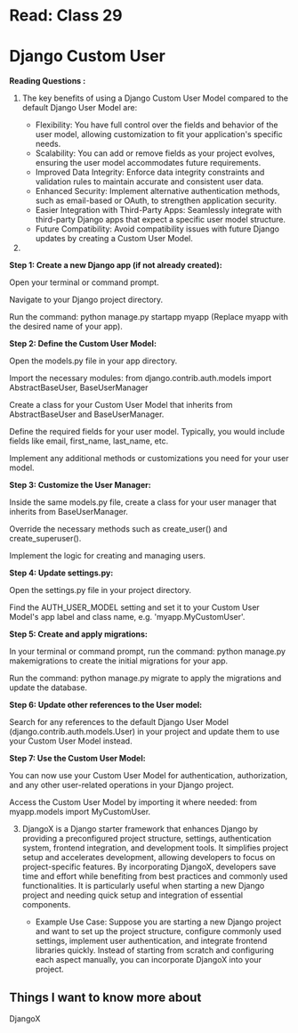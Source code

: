 # Read: Class 29
# Django Custom User

**Reading Questions :**
1. The key benefits of using a Django Custom User Model compared to the default Django User Model are:

    * Flexibility: You have full control over the fields and behavior of the user model, allowing customization to fit your application's specific needs.
    * Scalability: You can add or remove fields as your project evolves, ensuring the user model accommodates future requirements.
    * Improved Data Integrity: Enforce data integrity constraints and validation rules to maintain accurate and consistent user data.
    * Enhanced Security: Implement alternative authentication methods, such as email-based or OAuth, to strengthen application security.
    * Easier Integration with Third-Party Apps: Seamlessly integrate with third-party Django apps that expect a specific user model structure.
    * Future Compatibility: Avoid compatibility issues with future Django updates by creating a Custom User Model.

2.
**Step 1: Create a new Django app (if not already created):**

Open your terminal or command prompt.

Navigate to your Django project directory.

Run the command: python manage.py startapp myapp (Replace myapp with the desired name of your app).

**Step 2: Define the Custom User Model:**

Open the models.py file in your app directory.

Import the necessary modules: from django.contrib.auth.models import AbstractBaseUser, BaseUserManager

Create a class for your Custom User Model that inherits from AbstractBaseUser and BaseUserManager.

Define the required fields for your user model. Typically, you would include fields like email, first_name, last_name, etc.

Implement any additional methods or customizations you need for your user model.

**Step 3: Customize the User Manager:**

Inside the same models.py file, create a class for your user manager that inherits from BaseUserManager.

Override the necessary methods such as create_user() and create_superuser().

Implement the logic for creating and managing users.

**Step 4: Update settings.py:**

Open the settings.py file in your project directory.

Find the AUTH_USER_MODEL setting and set it to your Custom User Model's app label and class name, e.g. 'myapp.MyCustomUser'.

**Step 5: Create and apply migrations:**

In your terminal or command prompt, run the command: python manage.py makemigrations to create the initial migrations for your app.

Run the command: python manage.py migrate to apply the migrations and update the database.

**Step 6: Update other references to the User model:**

Search for any references to the default Django User Model (django.contrib.auth.models.User) in your project and update them to use your Custom User Model instead.

**Step 7: Use the Custom User Model:**

You can now use your Custom User Model for authentication, authorization, and any other user-related operations in your Django project.

Access the Custom User Model by importing it where needed: from myapp.models import MyCustomUser.


3. DjangoX is a Django starter framework that enhances Django by providing a preconfigured project structure, settings, authentication system, frontend integration, and development tools. It simplifies project setup and accelerates development, allowing developers to focus on project-specific features. By incorporating DjangoX, developers save time and effort while benefiting from best practices and commonly used functionalities. It is particularly useful when starting a new Django project and needing quick setup and integration of essential components.

    * Example Use Case: Suppose you are starting a new Django project and want to set up the project structure, configure commonly used settings, implement user authentication, and integrate frontend libraries quickly. Instead of starting from scratch and configuring each aspect manually, you can incorporate DjangoX into your project.

## Things I want to know more about
DjangoX
